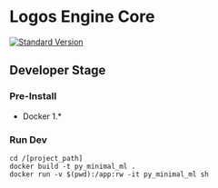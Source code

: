 # Logos Engine Core
[![Standard Version](https://img.shields.io/badge/release-standard%20version-brightgreen.svg)](https://github.com/conventional-changelog/standard-version)

## Developer Stage
### Pre-Install

 - Docker 1.*

### Run Dev

    cd /[project_path]
    docker build -t py_minimal_ml .
    docker run -v $(pwd):/app:rw -it py_minimal_ml sh
